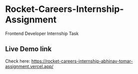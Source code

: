 # Rocket-Careers-Internship-Assignment

Frontend Developer Internship Task 

## Live Demo link

Check here: https://rocket-careers-internship-abhinav-tomar-assignment.vercel.app/
